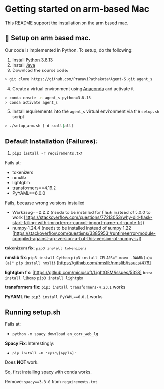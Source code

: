 # Getting started on arm-based Mac

This README support the installation on the arm based mac. 


## 🚀 Setup on arm based mac.
Our code is implemented in Python. To setup, do the following:
1. Install [Python 3.8.13](https://www.python.org/downloads/release/python-3813/)
2. Install [Java](https://www.java.com/en/download/)
3. Download the source code:
```sh
> git clone https://github.com/PranaviPathakota/Agent-S.git agent_s
```
4. Create a virtual environment using [Anaconda](https://anaconda.org/anaconda/python) and activate it
```sh
> conda create -n agent_s python=3.8.13
> conda activate agent_s
```
5. Install requirements into the `agent_s` virtual environment via the `setup.sh` script
```sh
> ./setup_arm.sh [-d small|all]
```




## Default Installation (Failures):
1. `pip3 install -r requirements.txt`

Fails at:
- tokenizers
- nmslib
- lightgbm
- transformers==4.19.2
- PyYAML==6.0.0

Fails, because wrong versions installed
- Werkzeug==2.2.2 (needs to be installed for Flask instead of 3.0.0 to work [https://stackoverflow.com/questions/77213053/why-did-flask-start-failing-with-importerror-cannot-import-name-url-quote-fr])
- numpy-1.24.4 (needs to be installed instead of numpy 1.22 [https://stackoverflow.com/questions/33859531/runtimeerror-module-compiled-against-api-version-a-but-this-version-of-numpy-is])

**tokenizers fix**:
`pip3 install tokenizers`

**nmslib fix**:
`pip3 install Cython`
`pip3 install CFLAGS="-mavx -DWARN(a)=(a)" pip install nmslib`
[https://github.com/nmslib/nmslib/issues/476]

**lightgbm fix**:
[https://github.com/microsoft/LightGBM/issues/5328]
`brew install libomp`
`pip3 install lightgbm`


**transformers fix**:
`pip3 install transformers-4.23.1` works

**PyYAML fix**:
`pip3 install PyYAML==6.0.1` works


## Running setup.sh
Fails at:
- `python -m spacy download en_core_web_lg
`

**Spacy Fix**:
Interestingly:

- `pip install -U 'spacy[apple]'`

Does **NOT** work.

So, first installing spacy with conda works.

Remove:
`spacy==3.3.0` from `requirements.txt`




<!-- env_name:env_conda_webshop -->